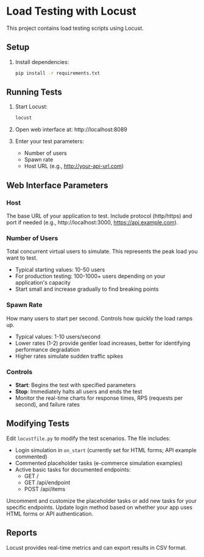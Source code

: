 # Load Testing with Locust

This project contains load testing scripts using Locust.

## Setup

1. Install dependencies:
   ```bash
   pip install -r requirements.txt
   ```

## Running Tests

1. Start Locust:
   ```bash
   locust
   ```

2. Open web interface at: http://localhost:8089

3. Enter your test parameters:
   - Number of users
   - Spawn rate
   - Host URL (e.g., http://your-api-url.com)

## Web Interface Parameters

### Host
The base URL of your application to test. Include protocol (http/https) and port if needed (e.g., http://localhost:3000, https://api.example.com).

### Number of Users
Total concurrent virtual users to simulate. This represents the peak load you want to test.
- Typical starting values: 10-50 users
- For production testing: 100-1000+ users depending on your application's capacity
- Start small and increase gradually to find breaking points

### Spawn Rate
How many users to start per second. Controls how quickly the load ramps up.
- Typical values: 1-10 users/second
- Lower rates (1-2) provide gentler load increases, better for identifying performance degradation
- Higher rates simulate sudden traffic spikes

### Controls
- **Start**: Begins the test with specified parameters
- **Stop**: Immediately halts all users and ends the test
- Monitor the real-time charts for response times, RPS (requests per second), and failure rates

## Modifying Tests

Edit `locustfile.py` to modify the test scenarios. The file includes:
- Login simulation in `on_start` (currently set for HTML forms; API example commented)
- Commented placeholder tasks (e-commerce simulation examples)
- Active basic tasks for documented endpoints:
  - GET /
  - GET /api/endpoint
  - POST /api/items

Uncomment and customize the placeholder tasks or add new tasks for your specific endpoints. Update login method based on whether your app uses HTML forms or API authentication.

## Reports

Locust provides real-time metrics and can export results in CSV format.